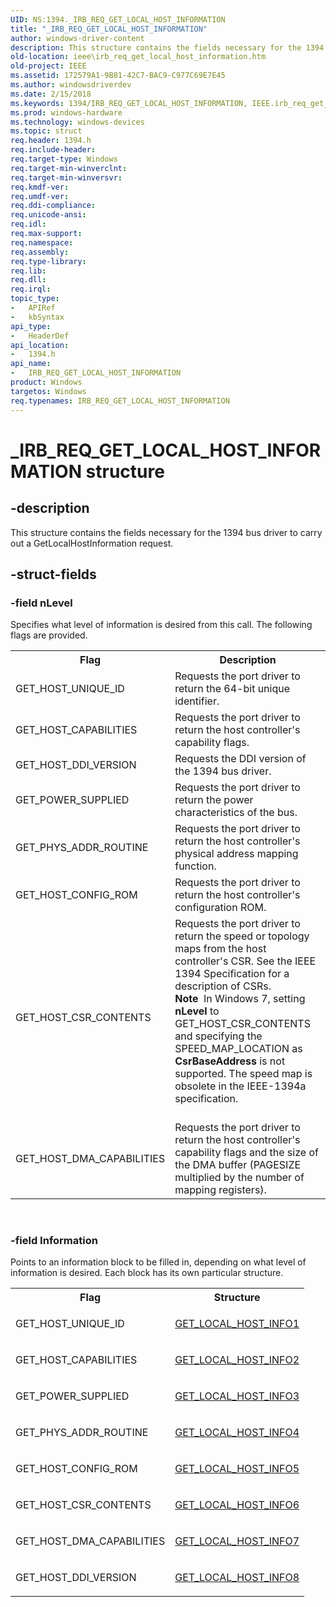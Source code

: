```yaml
---
UID: NS:1394._IRB_REQ_GET_LOCAL_HOST_INFORMATION
title: "_IRB_REQ_GET_LOCAL_HOST_INFORMATION"
author: windows-driver-content
description: This structure contains the fields necessary for the 1394 bus driver to carry out a GetLocalHostInformation request.
old-location: ieee\irb_req_get_local_host_information.htm
old-project: IEEE
ms.assetid: 172579A1-9B81-42C7-BAC9-C977C69E7E45
ms.author: windowsdriverdev
ms.date: 2/15/2018
ms.keywords: 1394/IRB_REQ_GET_LOCAL_HOST_INFORMATION, IEEE.irb_req_get_local_host_information, IRB_REQ_GET_LOCAL_HOST_INFORMATION, IRB_REQ_GET_LOCAL_HOST_INFORMATION structure [Buses], _IRB_REQ_GET_LOCAL_HOST_INFORMATION
ms.prod: windows-hardware
ms.technology: windows-devices
ms.topic: struct
req.header: 1394.h
req.include-header: 
req.target-type: Windows
req.target-min-winverclnt: 
req.target-min-winversvr: 
req.kmdf-ver: 
req.umdf-ver: 
req.ddi-compliance: 
req.unicode-ansi: 
req.idl: 
req.max-support: 
req.namespace: 
req.assembly: 
req.type-library: 
req.lib: 
req.dll: 
req.irql: 
topic_type:
-	APIRef
-	kbSyntax
api_type:
-	HeaderDef
api_location:
-	1394.h
api_name:
-	IRB_REQ_GET_LOCAL_HOST_INFORMATION
product: Windows
targetos: Windows
req.typenames: IRB_REQ_GET_LOCAL_HOST_INFORMATION
---
```


# _IRB_REQ_GET_LOCAL_HOST_INFORMATION structure


## -description


This structure contains the fields necessary for the 1394 bus driver to carry out a GetLocalHostInformation request.


## -struct-fields




### -field nLevel

Specifies what level of information is desired from this call. The following flags are provided.

<table>
<tr>
<th>Flag</th>
<th>Description</th>
</tr>
<tr>
<td>
 GET_HOST_UNIQUE_ID 

</td>
<td>
Requests the port driver to return the 64-bit unique identifier. 

</td>
</tr>
<tr>
<td>
GET_HOST_CAPABILITIES

</td>
<td>
Requests the port driver to return the host controller's capability flags.

</td>
</tr>
<tr>
<td>
GET_HOST_DDI_VERSION

</td>
<td>
Requests the DDI version of the 1394 bus driver.

</td>
</tr>
<tr>
<td>
GET_POWER_SUPPLIED

</td>
<td>
Requests the port driver to return the power characteristics of the bus.

</td>
</tr>
<tr>
<td>
GET_PHYS_ADDR_ROUTINE

</td>
<td>
Requests the port driver to return the host controller's physical address mapping function. 

</td>
</tr>
<tr>
<td>
GET_HOST_CONFIG_ROM

</td>
<td>
Requests the port driver to return the host controller's configuration ROM.

</td>
</tr>
<tr>
<td>
GET_HOST_CSR_CONTENTS

</td>
<td>
Requests the port driver to return the speed or topology maps from the host controller's CSR. See the IEEE 1394 Specification for a description of CSRs.<div class="alert"><b>Note</b>  In Windows 7, setting <b>nLevel</b> to GET_HOST_CSR_CONTENTS and specifying the SPEED_MAP_LOCATION as <b>CsrBaseAddress</b> is not supported. The speed map is obsolete in the IEEE-1394a specification.</div>
<div> </div>


</td>
</tr>
<tr>
<td>
GET_HOST_DMA_CAPABILITIES

</td>
<td>
Requests the port driver to return the host controller's capability flags and the size of the DMA buffer (PAGESIZE multiplied by the number of mapping registers).

</td>
</tr>
</table>
 


### -field Information

Points to an information block to be filled in, depending on what level of information is desired. Each block has its own particular structure.

<table>
<tr>
<th>Flag</th>
<th>Structure</th>
</tr>
<tr>
<td>
GET_HOST_UNIQUE_ID

</td>
<td>

<a href="https://msdn.microsoft.com/library/windows/hardware/ff537146">GET_LOCAL_HOST_INFO1</a>


</td>
</tr>
<tr>
<td>
GET_HOST_CAPABILITIES

</td>
<td>

<a href="https://msdn.microsoft.com/library/windows/hardware/ff537147">GET_LOCAL_HOST_INFO2</a>


</td>
</tr>
<tr>
<td>
GET_POWER_SUPPLIED

</td>
<td>

<a href="https://msdn.microsoft.com/library/windows/hardware/ff537149">GET_LOCAL_HOST_INFO3</a>


</td>
</tr>
<tr>
<td>
GET_PHYS_ADDR_ROUTINE

</td>
<td>

<a href="https://msdn.microsoft.com/library/windows/hardware/ff537151">GET_LOCAL_HOST_INFO4</a>


</td>
</tr>
<tr>
<td>
GET_HOST_CONFIG_ROM

</td>
<td>

<a href="https://msdn.microsoft.com/library/windows/hardware/ff537152">GET_LOCAL_HOST_INFO5</a>


</td>
</tr>
<tr>
<td>
GET_HOST_CSR_CONTENTS

</td>
<td>

<a href="https://msdn.microsoft.com/library/windows/hardware/ff537155">GET_LOCAL_HOST_INFO6</a>


</td>
</tr>
<tr>
<td>
GET_HOST_DMA_CAPABILITIES

</td>
<td>

<a href="https://msdn.microsoft.com/library/windows/hardware/ff537157">GET_LOCAL_HOST_INFO7</a>


</td>
</tr>
<tr>
<td>
GET_HOST_DDI_VERSION

</td>
<td>

<a href="https://msdn.microsoft.com/library/windows/hardware/gg266401">GET_LOCAL_HOST_INFO8</a>


</td>
</tr>
</table>
 

